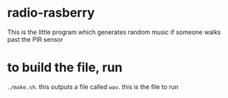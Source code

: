 # radio-rasberry

This is the little program which generates random music if someone walks past the PIR sensor

# to build the file, run

`./make.sh`. this outputs a file called `wav`. this is the file to run
